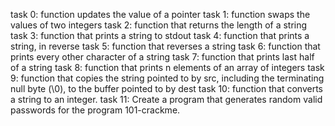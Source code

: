 task 0: function updates the value of a pointer
task 1: function swaps the values of two integers
task 2: function that returns the length of a string
task 3: function that prints a string to stdout
task 4: function that prints a string, in reverse
task 5: function that reverses a string
task 6: function that prints every other character of a string
task 7:  function that prints last half of a string
task 8: function that prints n elements of an array of integers
task 9:  function that copies the string pointed to by src, including the terminating null byte (\0), to the buffer pointed to by dest
task 10: function that converts a string to an integer.
task 11: Create a program that generates random valid passwords for the program 101-crackme.
